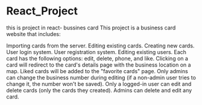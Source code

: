 # React_Project
this is project in react- bussines card
This project is a business card website that includes:

Importing cards from the server.
Editing existing cards.
Creating new cards.
User login system.
User registration system.
Editing existing users.
Each card has the following options: edit, delete, phone, and like.
Clicking on a card will redirect to the card's details page with the business location on a map.
Liked cards will be added to the "favorite cards" page.
Only admins can change the business number during editing (if a non-admin user tries to change it, the number won't be saved).
Only a logged-in user can edit and delete cards (only the cards they created).
Admins can delete and edit any card.
